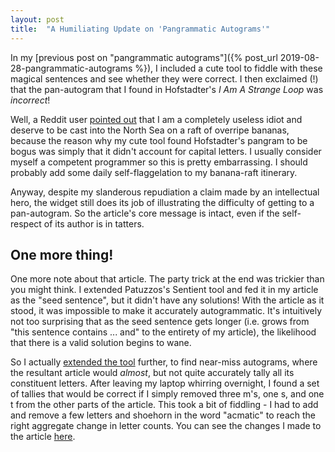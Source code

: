 ```yaml
---
layout: post
title:  "A Humiliating Update on 'Pangrammatic Autograms'"
---
```


In my [previous post on "pangrammatic autograms"]({% post_url
2019-08-28-pangrammatic-autograms %}), I included a cute tool to fiddle with
these magical sentences and see whether they were correct. I then exclaimed (!)
that the pan-autogram that I found in Hofstadter's *I Am A Strange Loop* was
*incorrect*!

Well, a Reddit user [pointed
out](https://www.reddit.com/r/programming/comments/cxusz6/pangrammatic_autograms/eypyot0?utm_source=share&utm_medium=web2x)
that I am a completely useless idiot and deserve to be cast into the North Sea
on a raft of overripe bananas, because the reason why my cute tool found
Hofstadter's pangram to be bogus was simply that it didn't account for capital
letters. I usually consider myself a competent programmer so this is pretty
embarrassing. I should probably add some daily self-flaggelation to my
banana-raft itinerary.

Anyway, despite my slanderous repudiation a claim made by an intellectual hero,
the widget still does its job of illustrating the difficulty of getting to a
pan-autogram. So the article's core message is intact, even if the self-respect
of its author is in tatters.

## One more thing!

One more note about that article. The party trick at the end was trickier than
you might think. I extended Patuzzos's Sentient tool and fed it in my article as
the "seed sentence", but it didn't have any solutions! With the article as it
stood, it was impossible to make it accurately autogrammatic. It's intuitively
not too surprising that as the seed sentence gets longer (i.e. grows from "this
sentence contains ... and" to the entirety of my article), the likelihood that
there is a valid solution begins to wane.

So I actually [extended the
tool](https://gist.github.com/bjackman/4b0ccb3f91a3b9c214872ed518c9ced9)
further, to find near-miss autograms, where the resultant article would
*almost*, but not quite accurately tally all its constituent letters. After
leaving my laptop whirring overnight, I found a set of tallies that would be
correct if I simply removed three m's, one s, and one t from the other parts of
the article. This took a bit of fiddling - I had to add and remove a few letters
and shoehorn in the word "acmatic" to reach the right aggregate change in letter
counts. You can see the changes I made to the article
[here](https://github.com/bjackman/bjackman.github.io/commit/9d207f15f3b75630d50fc6e0c7dab187ef192a83).
